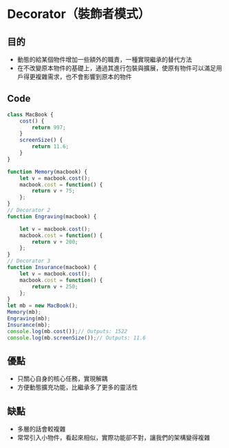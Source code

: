 # Decorator（裝飾者模式）

## 目的

* 動態的給某個物件增加一些額外的職責，一種實現繼承的替代方法 
* 在不改變原本物件的基礎上，通過其進行包裝與擴展，使原有物件可以滿足用戶得更複雜需求，也不會影響到原本的物件

## Code

```javascript
class MacBook {
    cost() {
        return 997;
    }
    screenSize() {
        return 11.6;
    }
}

function Memory(macbook) {
    let v = macbook.cost();
    macbook.cost = function() {
        return v + 75;
    };
}
// Decorator 2
function Engraving(macbook) {

    let v = macbook.cost();
    macbook.cost = function() {
        return v + 200;
    };
}
// Decorator 3
function Insurance(macbook) {
    let v = macbook.cost();
    macbook.cost = function() {
        return v + 250;
    };
}
let mb = new MacBook();
Memory(mb);
Engraving(mb);
Insurance(mb);
console.log(mb.cost());// Outputs: 1522
console.log(mb.screenSize());// Outputs: 11.6
```

## 優點

* 只關心自身的核心任務，實現解耦 
* 方便動態擴充功能，比繼承多了更多的靈活性

## 缺點

* 多層的話會較複雜 
* 常常引入小物件，看起來相似，實際功能卻不對，讓我們的架構變得複雜

